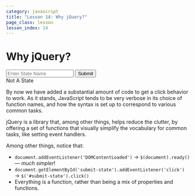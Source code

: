 ```yaml
---
category: javascript
title: "Lesson 14: Why jQuery?"
page_class: lesson
lesson_index: 14
---
```


# Why jQuery?
<script>
    function check_state(text) {
        if(text == 'AL' || text == 'AR' || text == 'WY') {
            $('#answer').html('State!');
        } else {
            $('#answer').html('Not A State');
        }
    }

    function set_answer(text) {
      $('#answer').html(text);
    }
    function check_inputbox() {
      check_state($('#state-name-box').val())
    }
    function set_click_handle() {
      $('#submit-state').click(check_inputbox);
    }
    $(document).ready(set_click_handle);
</script>
<input type=text placeholder='Enter State Name' id=state-name-box>
<input type=submit id=submit-state>
<div id=answer class='answer'>Not A State</div>

By now we have added a substantial amount of code to get a click
behavior to work. As it stands, JavaScript tends to be very verbose in
its choice of function names, and how the syntax is set up to correspond to various common tasks.

jQuery is a library that, among other things, helps reduce the
clutter, by offering a set of functions that visually simplify the
vocabulary for common tasks, like setting event handlers.

Among other things, notice that:

* `document.addEventListener('DOMContentLoaded')` &rarr; `$(document).ready()` &mdash; _much simpler_!
* `document.getElementById('submit-state').addEventListener('click')` &rarr; `$('#submit-state').click()`
* Everything is a function, rather than being a mix of properties and functions.
